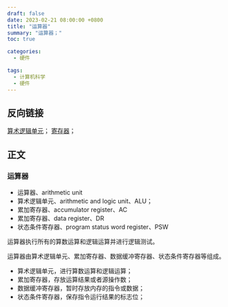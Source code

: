 ```yaml
---
draft: false
date: 2023-02-21 08:00:00 +0800
title: "运算器"
summary: "运算器；"
toc: true

categories:
  - 硬件

tags:
  - 计算机科学
  - 硬件
---
```


## 反向链接

[算术逻辑单元](/post/computer-science/hardware/算术逻辑单元)；
[寄存器](/post/computer-science/hardware/寄存器)；

## 正文

### 运算器

- 运算器、arithmetic unit
- 算术逻辑单元、arithmetic and logic unit、ALU；
- 累加寄存器、accumulator register、AC
- 累加寄存器、data register、DR
- 状态条件寄存器、program status word register、PSW

运算器执行所有的算数运算和逻辑运算并进行逻辑测试。

运算器由算术逻辑单元、累加寄存器、数据缓冲寄存器、状态条件寄存器等组成。

- 算术逻辑单元，进行算数运算和逻辑运算；
- 累加寄存器，存放运算结果或者源操作数；
- 数据缓冲寄存器，暂时存放内存的指令或数据；
- 状态条件寄存器，保存指令运行结果的标志位；

